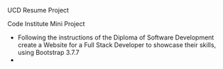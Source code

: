 UCD Resume Project

Code Institute Mini Project 
- Following the instructions of the Diploma of Software Development create a  Website for a Full Stack Developer to showcase their skills, using Bootstrap 3.7.7
- 
